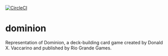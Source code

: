 [![CircleCI](https://circleci.com/gh/sillyal/dominion/tree/master.svg?style=svg)](https://circleci.com/gh/sillyal/dominion/tree/master)
# dominion
Representation of Dominion, a deck-building card game created by Donald X. Vaccarino and published by Rio Grande Games.

